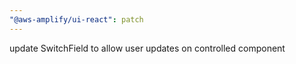 ```yaml
---
"@aws-amplify/ui-react": patch
---
```


update SwitchField to allow user updates on controlled component
